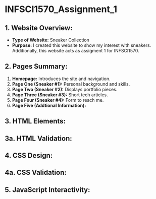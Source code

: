 # INFSCI1570_Assignment_1

## 1. Website Overview:
- **Type of Website:** Sneaker Collection
- **Purpose:** I created this website to show my interest with sneakers. Additionally, this website acts as assigment 1 for INFSCI1570.
## 2. Pages Summary:
1. **Homepage:** Introduces the site and navigation.
2. **Page One (Sneaker #1):** Personal background and skills.
3. **Page Two (Sneaker #2):** Displays portfolio pieces.
4. **Page Three (Sneaker #3):** Short tech articles.
5. **Page Four (Sneaker #4):** Form to reach me.
6. **Page Five (Addtional Information):**
## 3. HTML Elements:
## 3a. HTML Validation:
## 4. CSS Design:
## 4a. CSS Validation:
## 5. JavaScript Interactivity:
